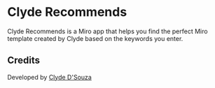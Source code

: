 # Clyde Recommends

Clyde Recommends is a Miro app that helps you find the perfect Miro template created by Clyde based on the keywords you enter.

## Credits

Developed by [Clyde D'Souza](https://clydedsouza.net/)

